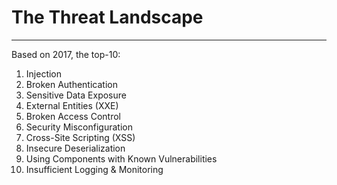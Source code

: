 # The Threat Landscape

---

Based on 2017, the top-10:

1. Injection
2. Broken Authentication
3. Sensitive Data Exposure
4. External Entities \(XXE\)
5. Broken Access Control
6. Security Misconfiguration
7. Cross-Site Scripting \(XSS\)
8. Insecure Deserialization
9. Using Components with Known Vulnerabilities
10. Insufficient Logging & Monitoring





